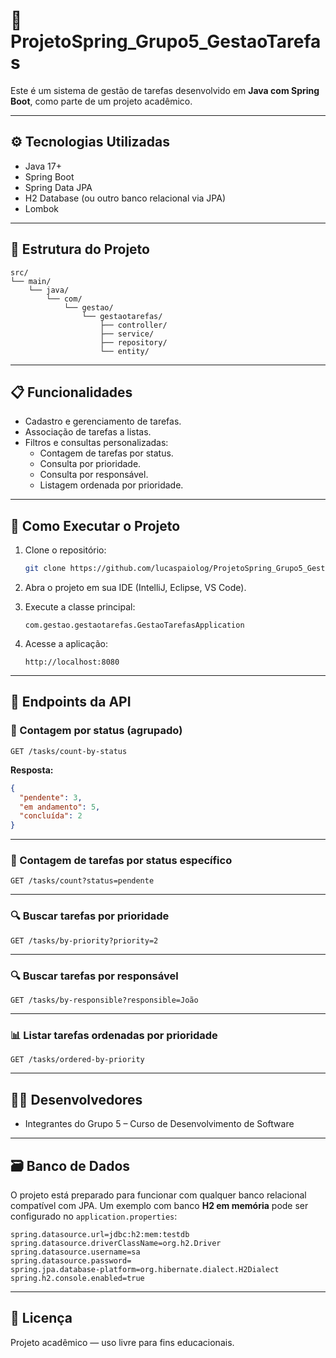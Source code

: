 # 📝 ProjetoSpring_Grupo5_GestaoTarefas

Este é um sistema de gestão de tarefas desenvolvido em **Java com Spring Boot**, como parte de um projeto acadêmico.

---

## ⚙️ Tecnologias Utilizadas

- Java 17+
- Spring Boot
- Spring Data JPA
- H2 Database (ou outro banco relacional via JPA)
- Lombok

---

## 📁 Estrutura do Projeto

```
src/
└── main/
    └── java/
        └── com/
            └── gestao/
                └── gestaotarefas/
                    ├── controller/
                    ├── service/
                    ├── repository/
                    └── entity/
```

---

## 📋 Funcionalidades

- Cadastro e gerenciamento de tarefas.
- Associação de tarefas a listas.
- Filtros e consultas personalizadas:
  - Contagem de tarefas por status.
  - Consulta por prioridade.
  - Consulta por responsável.
  - Listagem ordenada por prioridade.

---

## 🚀 Como Executar o Projeto

1. Clone o repositório:
   ```bash
   git clone https://github.com/lucaspaiolog/ProjetoSpring_Grupo5_GestaoTarefas.git
   ```

2. Abra o projeto em sua IDE (IntelliJ, Eclipse, VS Code).

3. Execute a classe principal:
   ```
   com.gestao.gestaotarefas.GestaoTarefasApplication
   ```

4. Acesse a aplicação:
   ```
   http://localhost:8080
   ```

---

## 📡 Endpoints da API

### 🔢 Contagem por status (agrupado)
```
GET /tasks/count-by-status
```
**Resposta:**
```json
{
  "pendente": 3,
  "em andamento": 5,
  "concluída": 2
}
```

---

### 🔢 Contagem de tarefas por status específico
```
GET /tasks/count?status=pendente
```

---

### 🔍 Buscar tarefas por prioridade
```
GET /tasks/by-priority?priority=2
```

---

### 🔍 Buscar tarefas por responsável
```
GET /tasks/by-responsible?responsible=João
```

---

### 📊 Listar tarefas ordenadas por prioridade
```
GET /tasks/ordered-by-priority
```

---

## 🧑‍💻 Desenvolvedores

- Integrantes do Grupo 5 – Curso de Desenvolvimento de Software

---

## 🗃️ Banco de Dados

O projeto está preparado para funcionar com qualquer banco relacional compatível com JPA. Um exemplo com banco **H2 em memória** pode ser configurado no `application.properties`:

```properties
spring.datasource.url=jdbc:h2:mem:testdb
spring.datasource.driverClassName=org.h2.Driver
spring.datasource.username=sa
spring.datasource.password=
spring.jpa.database-platform=org.hibernate.dialect.H2Dialect
spring.h2.console.enabled=true
```

---

## 📝 Licença

Projeto acadêmico — uso livre para fins educacionais.